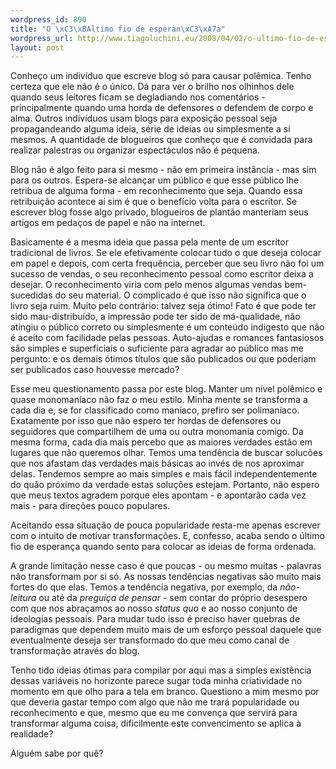 ```yaml
--- 
wordpress_id: 890
title: "O \xC3\xBAltimo fio de esperan\xC3\xA7a"
wordpress_url: http://www.tiagoluchini.eu/2008/04/02/o-ultimo-fio-de-esperanca/
layout: post
---
```

Conheço um indivíduo que escreve blog só para causar polêmica. Tenho certeza que ele não é o único. Dá para ver o brilho nos olhinhos dele quando seus leitores ficam se degladiando nos comentários - principalmente quando uma horda de defensores o defendem de corpo e alma. Outros indivíduos usam blogs para exposição pessoal seja propagandeando alguma ideia, série de ideias ou simplesmente a si mesmos. A quantidade de blogueiros que conheço que é convidada para realizar palestras ou organizar espectáculos não é pequena.

Blog não é algo feito para si mesmo - não em primeira instância - mas sim para os outros. Espera-se alcançar um público e que esse público lhe retribua de alguma forma - em reconhecimento que seja. Quando essa retribuição acontece aí sim é que o benefício volta para o escritor. Se escrever blog fosse algo privado, blogueiros de plantão manteriam seus artigos em pedaços de papel e não na internet.

Basicamente é a mesma ideia que passa pela mente de um escritor tradicional de livros. Se ele efetivamente colocar tudo o que deseja colocar em papel e depois, com certa frequência, perceber que seu livro não foi um sucesso de vendas, o seu reconhecimento pessoal como escritor deixa a desejar. O reconhecimento viria com pelo menos algumas vendas bem-sucedidas do seu material. O complicado é que isso não significa que o livro seja ruim. Muito pelo contrário: talvez seja ótimo! Fato é que pode ter sido mau-distribuído, a impressão pode ter sido de má-qualidade, não atingiu o público correto ou simplesmente é um conteúdo indigesto que não é aceito com facilidade pelas pessoas. Auto-ajudas e romances fantasiosos são simples e superficiais o suficiente para agradar ao público mas me pergunto: e os demais ótimos títulos que são publicados ou que poderiam ser publicados caso houvesse mercado?

Esse meu questionamento passa por este blog. Manter um nível polêmico e quase monomaníaco não faz o meu estilo. Minha mente se transforma a cada dia e, se for classificado como maníaco, prefiro ser polimaníaco. Exatamente por isso que não espero ter hordas de defensores ou seguidores que compartilhem de uma ou outra monomania comigo. Da mesma forma, cada dia mais percebo que as maiores verdades estão em lugares que não queremos olhar. Temos uma tendência de buscar solucões que nos afastam das verdades mais básicas ao invés de nos aproximar delas. Tendemos sempre ao mais simples e mais fácil independentemente do quão próximo da verdade estas soluções estejam. Portanto, não espero que meus textos agradem porque eles apontam - e apontarão cada vez mais - para direções pouco populares.

Aceitando essa situação de pouca popularidade resta-me apenas escrever com o intuito de motivar transformações. E, confesso, acaba sendo o último fio de esperança quando sento para colocar as ideias de forma ordenada.

A grande limitação nesse caso é que poucas - ou mesmo muitas - palavras não transformam por si só. As nossas tendências negativas são muito mais fortes do que elas. Temos a tendência negativa, por exemplo, da <em>não-leitura</em> ou até da <em>preguiça de pensar</em> - sem contar do próprio desespero com que nos abraçamos ao nosso <em>status quo</em> e ao nosso conjunto de ideologias pessoais. Para mudar tudo isso é preciso haver quebras de paradigmas que dependem muito mais de um esforço pessoal daquele que eventualmente deseja ser transformado do que meu como canal de transformação através do blog.

Tenho tido ideias ótimas para compilar por aqui mas a simples existência dessas variáveis no horizonte parece sugar toda minha criatividade no momento em que olho para a tela em branco. Questiono a mim mesmo por que deveria gastar tempo com algo que não me trará popularidade ou reconhecimento e que, mesmo que eu me convença que servirá para transformar alguma coisa, dificilmente este convencimento se aplica à realidade?

Alguém sabe por quê?
